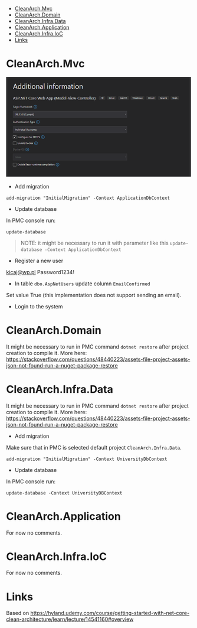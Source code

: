 - [CleanArch.Mvc](#cleanarchmvc)
- [CleanArch.Domain](#cleanarchdomain)
- [CleanArch.Infra.Data](#cleanarchinfradata)
- [CleanArch.Application](#cleanarchapplication)
- [CleanArch.Infra.IoC](#cleanarchinfraioc)
- [Links](#links)

# CleanArch.Mvc
![001-CleanArchMvc](./images/001-CleanArchMvc.png)

* Add migration
```
add-migration "InitialMigration" -Context ApplicationDbContext
```

* Update database

In PMC console run: 
```
update-database
```

>NOTE: it might be necessary to run it with parameter like this `update-database -Context ApplicationDbContext`

* Register a new user

kicaj@wp.pl
Password1234!

* In table `dbo.AspNetUsers` update column `EmailConfirmed`

Set value True (this implementation does not support sending an email).

* Login to the system

# CleanArch.Domain

It might be necessary to run in PMC command `dotnet restore` after project creation to compile it. More here: https://stackoverflow.com/questions/48440223/assets-file-project-assets-json-not-found-run-a-nuget-package-restore

# CleanArch.Infra.Data

It might be necessary to run in PMC command `dotnet restore` after project creation to compile it. More here: https://stackoverflow.com/questions/48440223/assets-file-project-assets-json-not-found-run-a-nuget-package-restore

* Add migration

Make sure that in PMC is selected default project `CleanArch.Infra.Data`.

```
add-migration "InitialMigration" -Context UniversityDbContext
```

* Update database

In PMC console run:

```
update-database -Context UniversityDBContext
```

# CleanArch.Application

For now no comments.
# CleanArch.Infra.IoC

For now no comments.

# Links
Based on https://hyland.udemy.com/course/getting-started-with-net-core-clean-architecture/learn/lecture/14541160#overview
